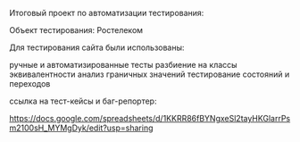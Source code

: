 Итоговый проект по автоматизации тестирования:

Объект тестирования: Ростелеком

Для тестирования сайта были использованы:

ручные и автоматизированные тесты
разбиение на классы эквивалентности
анализ граничных значений
тестирование состояний и переходов

ссылка на тест-кейсы и баг-репортер:

https://docs.google.com/spreadsheets/d/1KKRR86fBYNgxeSl2tayHKGlarrPsm2100sH_MYMgDyk/edit?usp=sharing
